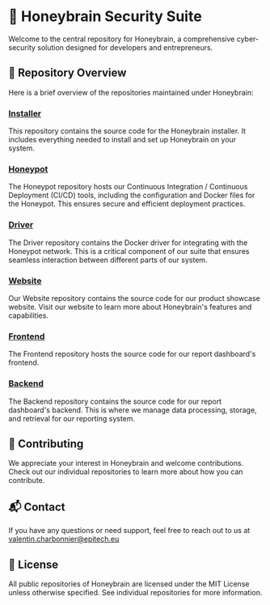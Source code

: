 # 🐝 Honeybrain Security Suite 

Welcome to the central repository for Honeybrain, a comprehensive cyber-security solution designed for developers and entrepreneurs.

## 💼 Repository Overview 

Here is a brief overview of the repositories maintained under Honeybrain:

### [Installer](https://github.com/Honeybrain/Installer)

This repository contains the source code for the Honeybrain installer. It includes everything needed to install and set up Honeybrain on your system.

### [Honeypot](https://github.com/Honeybrain/Honeypot)

The Honeypot repository hosts our Continuous Integration / Continuous Deployment (CI/CD) tools, including the configuration and Docker files for the Honeypot. This ensures secure and efficient deployment practices.

### [Driver](https://github.com/Honeybrain/Driver)

The Driver repository contains the Docker driver for integrating with the Honeypot network. This is a critical component of our suite that ensures seamless interaction between different parts of our system.

### [Website](https://github.com/Honeybrain/Website)

Our Website repository contains the source code for our product showcase website. Visit our website to learn more about Honeybrain's features and capabilities.

### [Frontend](https://github.com/Honeybrain/Frontend)

The Frontend repository hosts the source code for our report dashboard's frontend.

### [Backend](https://github.com/Honeybrain/Backend)

The Backend repository contains the source code for our report dashboard's backend. This is where we manage data processing, storage, and retrieval for our reporting system.

## 🤝 Contributing

We appreciate your interest in Honeybrain and welcome contributions. Check out our individual repositories to learn more about how you can contribute.

## 📬 Contact 

If you have any questions or need support, feel free to reach out to us at valentin.charbonnier@epitech.eu

## 📄 License 

All public repositories of Honeybrain are licensed under the MIT License unless otherwise specified. See individual repositories for more information.
